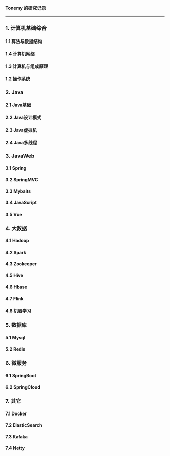 #### Tonemy 的研究记录

---

### 1. 计算机基础综合
#### 1.1 算法与数据结构
#### 1.4 计算机网络
#### 1.3 计算机与组成原理
#### 1.2 操作系统

### 2. Java
#### 2.1  Java基础
#### 2.2  Java设计模式
#### 2.3  Java虚拟机
#### 2.4  Java多线程

### 3. JavaWeb
#### 3.1  Spring
#### 3.2  SpringMVC
#### 3.3  Mybaits
#### 3.4  JavaScript
#### 3.5  Vue

### 4. 大数据
#### 4.1 Hadoop
#### 4.2 Spark
#### 4.3 Zookeeper
#### 4.5 Hive
#### 4.6 Hbase
#### 4.7 Flink
#### 4.8 机器学习

### 5. 数据库
#### 5.1 Mysql
#### 5.2 Redis

### 6. 微服务
#### 6.1 SpringBoot
#### 6.2 SpringCloud

### 7. 其它
#### 7.1 Docker
#### 7.2 ElasticSearch
#### 7.3 Kafaka
#### 7.4 Netty
